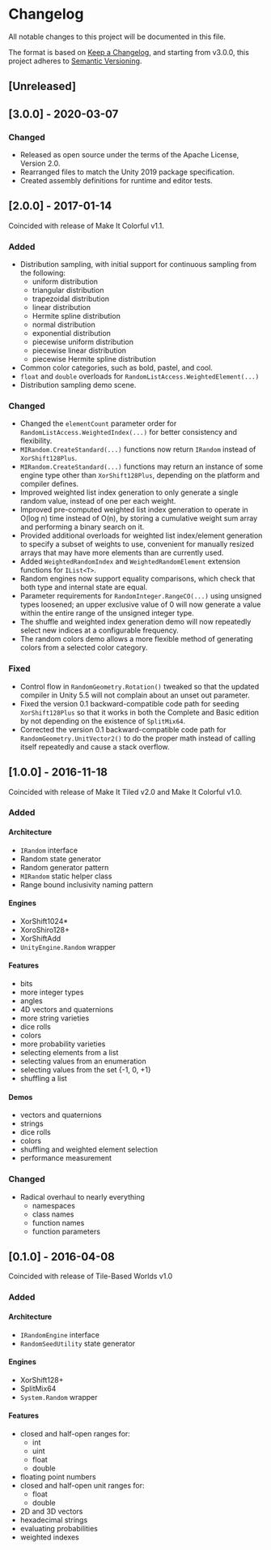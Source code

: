 # Changelog

All notable changes to this project will be documented in this file.

The format is based on [Keep a Changelog](https://keepachangelog.com/en/1.0.0/),
and starting from v3.0.0, this project adheres to [Semantic Versioning](https://semver.org/spec/v2.0.0.html).

## [Unreleased]

## [3.0.0] - 2020-03-07

### Changed

* Released as open source under the terms of the Apache License, Version 2.0.
* Rearranged files to match the Unity 2019 package specification.
* Created assembly definitions for runtime and editor tests.

## [2.0.0] - 2017-01-14

Coincided with release of Make It Colorful v1.1.

### Added

* Distribution sampling, with initial support for continuous sampling from the following:
  * uniform distribution
  * triangular distribution
  * trapezoidal distribution
  * linear distribution
  * Hermite spline distribution
  * normal distribution
  * exponential distribution
  * piecewise uniform distribution
  * piecewise linear distribution
  * piecewise Hermite spline distribution
* Common color categories, such as bold, pastel, and cool.
* `float` and `double` overloads for `RandomListAccess.WeightedElement(...)`
* Distribution sampling demo scene.

### Changed

* Changed the `elementCount` parameter order for `RandomListAccess.WeightedIndex(...)` for better consistency and flexibility.
* `MIRandom.CreateStandard(...)` functions now return `IRandom` instead of `XorShift128Plus`.
* `MIRandom.CreateStandard(...)` functions may return an instance of some engine type other than `XorShift128Plus`, depending on the platform and compiler defines.
* Improved weighted list index generation to only generate a single random value, instead of one per each weight.
* Improved pre-computed weighted list index generation to operate in O(log n) time instead of O(n), by storing a cumulative weight sum array and performing a binary search on it.
* Provided additional overloads for weighted list index/element generation to specify a subset of weights to use, convenient for manually resized arrays that may have more elements than are currently used.
* Added `WeightedRandomIndex` and `WeightedRandomElement` extension functions for `IList<T>`.
* Random engines now support equality comparisons, which check that both type and internal state are equal.
* Parameter requirements for `RandomInteger.RangeCO(...)` using unsigned types loosened; an upper exclusive value of 0 will now generate a value within the entire range of the unsigned integer type.
* The shuffle and weighted index generation demo will now repeatedly select new indices at a configurable frequency.
* The random colors demo allows a more flexible method of generating colors from a selected color category.

### Fixed

* Control flow in `RandomGeometry.Rotation()` tweaked so that the updated compiler in Unity 5.5 will not complain about an unset out parameter.
* Fixed the version 0.1 backward-compatible code path for seeding `XorShift128Plus` so that it works in both the Complete and Basic edition by not depending on the existence of `SplitMix64`.
* Corrected the version 0.1 backward-compatible code path for `RandomGeometry.UnitVector2()` to do the proper math instead of calling itself repeatedly and cause a stack overflow.

## [1.0.0] - 2016-11-18

Coincided with release of Make It Tiled v2.0 and Make It Colorful v1.0.

### Added

#### Architecture

* `IRandom` interface
* Random state generator
* Random generator pattern
* `MIRandom` static helper class
* Range bound inclusivity naming pattern

#### Engines

* XorShift1024*
* XoroShiro128+
* XorShiftAdd
* `UnityEngine.Random` wrapper

#### Features

* bits
* more integer types
* angles
* 4D vectors and quaternions
* more string varieties
* dice rolls
* colors
* more probability varieties
* selecting elements from a list
* selecting values from an enumeration
* selecting values from the set {-1, 0, +1}
* shuffling a list

#### Demos

* vectors and quaternions
* strings
* dice rolls
* colors
* shuffling and weighted element selection
* performance measurement

### Changed

* Radical overhaul to nearly everything
  * namespaces
  * class names
  * function names
  * function parameters

## [0.1.0] - 2016-04-08

Coincided with release of Tile-Based Worlds v1.0

### Added

#### Architecture

* `IRandomEngine` interface
* `RandomSeedUtility` state generator

#### Engines

* XorShift128+
* SplitMix64
* `System.Random` wrapper

#### Features

* closed and half-open ranges for:
  * int
  * uint
  * float
  * double
* floating point numbers
* closed and half-open unit ranges for:
  * float
  * double
* 2D and 3D vectors
* hexadecimal strings
* evaluating probabilities
* weighted indexes
